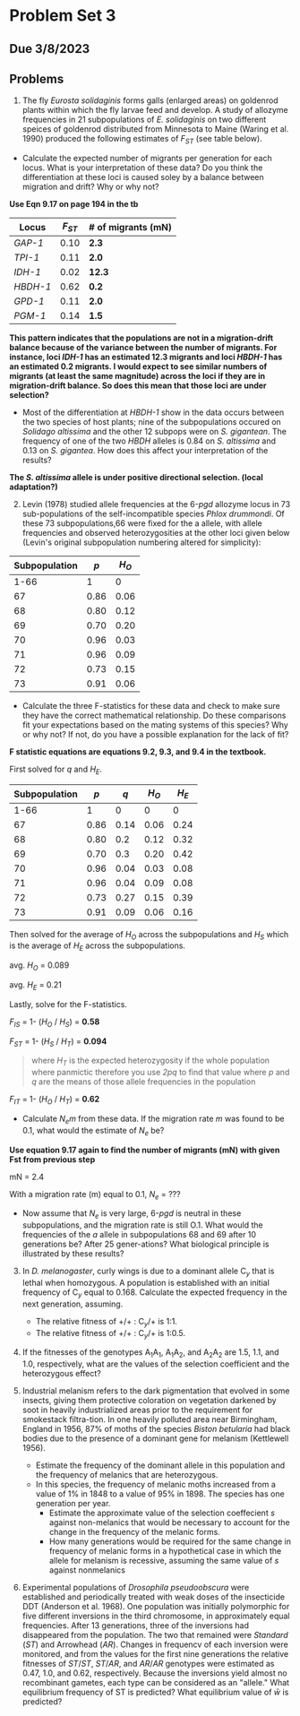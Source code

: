 # Problem Set 3
## Due 3/8/2023

## Problems

1.  The fly *Eurosta solidaginis* forms galls (enlarged areas) on goldenrod plants within which the fly larvae feed and develop.  A study of allozyme frequencies in 21 subpopulations of *E. solidaginis* on two different speices of goldenrod distributed from Minnesota to Maine (Waring et al. 1990) produced the following estimates of *F<sub>ST</sub>* (see table below).

* Calculate the expected number of migrants per generation for each locus.  What is your interpretation of these data?  Do you think the differentiation at these loci is caused soley by a balance between migration and drift?  Why or why not?

**Use Eqn 9.17 on page 194 in the tb**

|Locus | *F<sub>ST</sub>* | **# of migrants (mN)** |
|------|------------------|--------------------|
| *GAP-1*| 0.10| **2.3** |
| *TPI-1*| 0.11| **2.0** |
| *IDH-1*| 0.02| **12.3** |
| *HBDH-1*| 0.62| **0.2**|
| *GPD-1*| 0.11| **2.0** |
| *PGM-1*| 0.14| **1.5** |

**This pattern indicates that the populations are not in a migration-drift balance because of the variance between the number of migrants. For instance, loci *IDH-1* has an estimated 12.3 migrants and loci *HBDH-1* has an estimated 0.2 migrants. I would expect to see similar numbers of migrants (at least the same magnitude) across the loci if they are in migration-drift balance. So does this mean that those loci are under selection?**

* Most of the differentiation at *HBDH-1* show in the data occurs between the two species of host plants; nine of the subpopulations occured on *Solidago altissima* and the other 12 subpops were on *S. gigantean*.  The frequency of one of the two *HBDH* alleles is 0.84 on *S. altissima* and 0.13 on *S. gigantea*.  How does this affect your interpretation of the results?

**The *S. altissima* allele is under positive directional selection. (local adaptation?)**


2.  Levin (1978) studied allele frequencies at the 6-*pgd* allozyme locus in 73 sub-populations of the self-incompatible species *Phlox drummondi*. Of these 73 subpopulations,66 were fixed for the a allele, with allele frequencies and observed heterozygosities at the other loci given below (Levin's original subpopulation numbering altered for simplicity):

|Subpopulation |*p* |*H<sub>O</sub>* |
|--------------|----|----------------|
|1-66|1|0|
|67|0.86|0.06|
|68|0.80|0.12|
|69|0.70|0.20|
|70|0.96|0.03|
|71|0.96|0.09|
|72|0.73|0.15|
|73|0.91|0.06|

* Calculate the three F-statistics for these data and check to make sure they have the correct mathematical relationship. Do these comparisons fit your expectations based on the mating systems of this species? Why or why not? If not, do you have a possible explanation for the lack of fit?

**F statistic equations are equations 9.2, 9.3, and 9.4 in the textbook.**

First solved for *q* and *H<sub>E</sub>*.

|Subpopulation |*p* |*q* |*H<sub>O</sub>* |*H<sub>E</sub>* |
|--------------|----|----|----------------|----------------|
|1-66|1|0|0|0|
|67|0.86|0.14|0.06|0.24|
|68|0.80|0.2|0.12|0.32|
|69|0.70|0.3|0.20|0.42|
|70|0.96|0.04|0.03|0.08|
|71|0.96|0.04|0.09|0.08|
|72|0.73|0.27|0.15|0.39|
|73|0.91|0.09|0.06|0.16|

Then solved for the average of *H<sub>O</sub>* across the subpopulations and *H<sub>S</sub>* which is the average of *H<sub>E</sub>* across the subpopulations.

avg. *H<sub>O</sub>* = 0.089

avg. *H<sub>E</sub>* = 0.21

Lastly, solve for the F-statistics. 

*F<sub>IS</sub>* = 1- (*H<sub>O</sub>* / *H<sub>S</sub>*) = **0.58**

*F<sub>ST</sub>* = 1- (*H<sub>S</sub>* / *H<sub>T</sub>*) = **0.094**

> where *H<sub>T</sub>* is the expected heterozygosity if the whole population where panmictic therefore you use *2pq* to find that value where *p* and *q* are the means of those allele frequencies in the population

*F<sub>IT</sub>* = 1- (*H<sub>O</sub>* / *H<sub>T</sub>*) = **0.62**

* Calculate *N<sub>e</sub>m* from these data.  If the migration rate *m* was found to be 0.1, what would the estimate of *N<sub>e</sub>* be?


**Use equation 9.17 again to find the number of migrants (mN) with given Fst from previous step**

mN = 2.4

With a migration rate (m) equal to 0.1, *N<sub>e</sub>* =  ???

* Now assume that *N<sub>e</sub>* is very large, 6-*pgd* is neutral in these subpopulations, and the migration rate is still O.1. What would the frequencies of the *a* allele in subpopulations 68 and 69 after 10 generations be? After 25 gener-ations? What biological principle is illustrated by these results?



3.  In *D. melanogaster*, curly wings is due to a dominant allele C<sub>*y*</sub> that is lethal when homozygous. A population is established with an initial frequency of C<sub>*y*</sub> equal to 0.168. Calculate the expected frequency in the next generation, assuming.
      * The relative fitness of +/+ : C<sub>*y*</sub>/+ is 1:1.
      * The relative fitness of +/+ : C<sub>*y*</sub>/+ is 1:0.5.

4. If the fitnesses of the genotypes A<sub>1</sub>A<sub>1</sub>, A<sub>1</sub>A<sub>2</sub>, and A<sub>2</sub>A<sub>2</sub> are 1.5, 1.1, and 1.0, respectively, what are the values of the selection coefficient and the heterozygous effect?

5. Industrial melanism refers to the dark pigmentation that evolved in some insects, giving them protective coloration on vegetation darkened by soot in heavily industrialized areas prior to the requirement for smokestack filtra-tion. In one heavily polluted area near Birmingham, England in 1956, 87% of moths of the species *Biston betularia* had black bodies due to the presence of a dominant gene for melanism (Kettlewell 1956). 

      * Estimate the frequency of the dominant allele in this population and the frequency of melanics that are heterozygous.
      * In this species, the frequency of melanic moths increased from a value of 1% in 1848 to a value of 95% in 1898.  The species has one generation per year.
         * Estimate the approximate value of the selection coeffecient *s* against non-melanics that would be necessary to account for the change in the frequency of the melanic forms.
         * How many generations would be required for the same change in frequency of melanic forms in a hypothetical case in which the allele for melanism is recessive, assuming the same value of *s* against nonmelanics

6. Experimental populations of *Drosophila pseudoobscura* were established and periodically treated with weak doses of the insecticide DDT (Anderson et al. 1968).
One population was initially polymorphic for five different inversions in the third chromosome, in approximately equal frequencies. After 13 generations, three of the inversions had disappeared from the population. The two that remained were *Standard* (*ST*) and Arrowhead (*AR*). Changes in frequencv of each inversion were monitored, and from the values for the first nine generations the relative fitnesses of *ST*/*ST*, *ST*/*AR*, and *AR*/*AR* genotypes were estimated as 0.47, 1.0, and 0.62, respectively. Because the inversions yield almost no recombinant gametes, each type can be considered as an "allele." What equilibrium frequency of ST is predicted? What equilibrium value of $\bar{w}$ is predicted?
